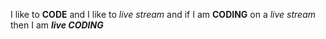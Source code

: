 I like to **CODE** and I like to _live stream_ and if I am __CODING__ on a *live stream* then I am __*live CODING*__

